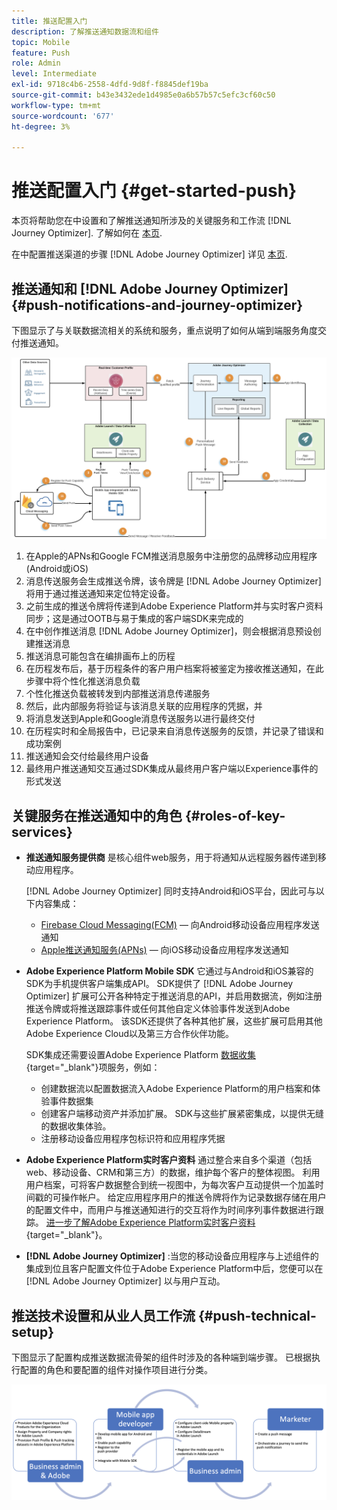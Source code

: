 ```yaml
---
title: 推送配置入门
description: 了解推送通知数据流和组件
topic: Mobile
feature: Push
role: Admin
level: Intermediate
exl-id: 9718c4b6-2558-4dfd-9d8f-f8845def19ba
source-git-commit: b43e3432ede1d4985e0a6b57b57c5efc3cf60c50
workflow-type: tm+mt
source-wordcount: '677'
ht-degree: 3%

---
```


# 推送配置入门 {#get-started-push}

本页将帮助您在中设置和了解推送通知所涉及的关键服务和工作流 [!DNL Journey Optimizer]. 了解如何在 [本页](create-push.md).

在中配置推送渠道的步骤 [!DNL Adobe Journey Optimizer] 详见 [本页](push-configuration.md).

## 推送通知和 [!DNL Adobe Journey Optimizer] {#push-notifications-and-journey-optimizer}

下图显示了与关联数据流相关的系统和服务，重点说明了如何从端到端服务角度交付推送通知。

![](assets/push-flow.png)

1. 在Apple的APNs和Google FCM推送消息服务中注册您的品牌移动应用程序(Android或iOS)
1. 消息传送服务会生成推送令牌，该令牌是 [!DNL Adobe Journey Optimizer] 将用于通过推送通知来定位特定设备。
1. 之前生成的推送令牌将传递到Adobe Experience Platform并与实时客户资料同步；这是通过OOTB与易于集成的客户端SDK来完成的
1. 在中创作推送消息 [!DNL Adobe Journey Optimizer]，则会根据消息预设创建推送消息
1. 推送消息可能包含在编排画布上的历程
1. 在历程发布后，基于历程条件的客户用户档案将被鉴定为接收推送通知，在此步骤中将个性化推送消息负载
1. 个性化推送负载被转发到内部推送消息传递服务
1. 然后，此内部服务将验证与该消息关联的应用程序的凭据，并
1. 将消息发送到Apple和Google消息传送服务以进行最终交付
1. 在历程实时和全局报告中，已记录来自消息传送服务的反馈，并记录了错误和成功案例
1. 推送通知会交付给最终用户设备
1. 最终用户推送通知交互通过SDK集成从最终用户客户端以Experience事件的形式发送

## 关键服务在推送通知中的角色 {#roles-of-key-services}

* **推送通知服务提供商** 是核心组件web服务，用于将通知从远程服务器传递到移动应用程序。

   [!DNL Adobe Journey Optimizer]  同时支持Android和iOS平台，因此可与以下内容集成：
   * [Firebase Cloud Messaging(FCM)](https://firebase.google.com/docs/cloud-messaging)  — 向Android移动设备应用程序发送通知
   * [Apple推送通知服务(APNs)](https://developer.apple.com/library/archive/documentation/NetworkingInternet/Conceptual/RemoteNotificationsPG/APNSOverview.html)  — 向iOS移动设备应用程序发送通知

* **Adobe Experience Platform Mobile SDK** 它通过与Android和iOS兼容的SDK为手机提供客户端集成API。 SDK提供了 [!DNL Adobe Journey Optimizer] 扩展可公开各种特定于推送消息的API，并启用数据流，例如注册推送令牌或将推送跟踪事件或任何其他自定义体验事件发送到Adobe Experience Platform。 该SDK还提供了各种其他扩展，这些扩展可启用其他Adobe Experience Cloud以及第三方合作伙伴功能。

   SDK集成还需要设置Adobe Experience Platform [数据收集](https://experienceleague.adobe.com/docs/experience-platform/tags/home.html?lang=zh-Hans){target=&quot;_blank&quot;}项服务，例如：

   * 创建数据流以配置数据流入Adobe Experience Platform的用户档案和体验事件数据集
   * 创建客户端移动资产并添加扩展。 SDK与这些扩展紧密集成，以提供无缝的数据收集体验。
   * 注册移动设备应用程序包标识符和应用程序凭据

* **Adobe Experience Platform实时客户资料**  通过整合来自多个渠道（包括web、移动设备、CRM和第三方）的数据，维护每个客户的整体视图。 利用用户档案，可将客户数据整合到统一视图中，为每次客户互动提供一个加盖时间戳的可操作帐户。 给定应用程序用户的推送令牌将作为记录数据存储在用户的配置文件中，而用户与推送通知进行的交互将作为时间序列事件数据进行跟踪。 [进一步了解Adobe Experience Platform实时客户资料](https://experienceleague.adobe.com/docs/experience-platform/profile/home.html?lang=zh-Hans){target=&quot;_blank&quot;}。

* **[!DNL Adobe Journey Optimizer]** :当您的移动设备应用程序与上述组件的集成到位且客户配置文件位于Adobe Experience Platform中后，您便可以在 [!DNL Adobe Journey Optimizer] 以与用户互动。

## 推送技术设置和从业人员工作流 {#push-technical-setup}

下图显示了配置构成推送数据流骨架的组件时涉及的各种端到端步骤。 已根据执行配置的角色和要配置的组件对操作项目进行分类。

![](assets/user-flow.png)
